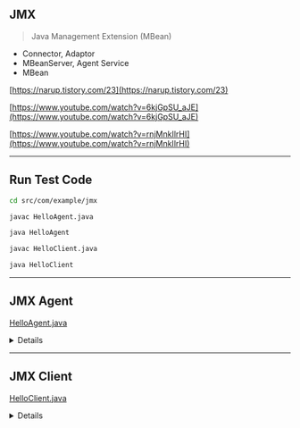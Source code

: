 ## JMX
> Java Management Extension (MBean)

- Connector, Adaptor
- MBeanServer, Agent Service
- MBean

[https://narup.tistory.com/23](https://narup.tistory.com/23)

[https://www.youtube.com/watch?v=6kjGpSU_aJE](https://www.youtube.com/watch?v=6kjGpSU_aJE)

[https://www.youtube.com/watch?v=rnjMnkIlrHI](https://www.youtube.com/watch?v=rnjMnkIlrHI)

---
## Run Test Code
```bash
cd src/com/example/jmx

javac HelloAgent.java

java HelloAgent

javac HelloClient.java

java HelloClient
```

---
## JMX Agent
[HelloAgent.java](./src/com/example/jmx/HelloAgent.java)

<details>
  <summary>Details</summary>
  <p>

```java
import javax.management.MBeanServer;
import javax.management.MBeanServerFactory;
import javax.management.ObjectName;
import javax.management.remote.JMXConnectorServer;
import javax.management.remote.JMXConnectorServerFactory;
import javax.management.remote.JMXServiceURL;
import java.io.IOException;
import java.rmi.registry.LocateRegistry;

public class HelloAgent {
    private MBeanServer mbs;
    private String domain;
    private String ip;
    private int port;
    private String contextPath;

    public HelloAgent() {
        this.domain = "helloDomain";
        this.ip = "localhost";
        this.port = 7777;
        this.contextPath = "hello";
        this.mbs = MBeanServerFactory.createMBeanServer(this.domain);

        try {
            LocateRegistry.createRegistry(this.port);
            // rmi : Remote Method Invocation
            // jndi : Java Naming and Directory Interface
            JMXServiceURL serviceUrl = new JMXServiceURL(String.format("service:jmx:rmi:///jndi/rmi://%s:%d/%s", this.ip, this.port, this.contextPath));

            ObjectName helloMBeanName = new ObjectName(String.format("%s:name=helloMBean", this.domain));

            Hello helloMBean = new Hello();
            mbs.registerMBean(helloMBean, helloMBeanName);

            JMXConnectorServer connector = JMXConnectorServerFactory.newJMXConnectorServer(serviceUrl, null, mbs);

            connector.start();

        } catch (Exception e) {
            e.printStackTrace();
        }
    }

    private static void waitForEnterPressed() {
        try {
            System.out.println("Press to continue...");
            System.in.read();
        } catch (IOException e) {
            e.printStackTrace();
        }
    }

    public static void main(String[] args) {
        new HelloAgent();
        System.out.println("HelloAgent is running...");
        HelloAgent.waitForEnterPressed();
    }
}
```
  </p>
</details>

---
## JMX Client
[HelloClient.java](./src/com/example/jmx/HelloClient.java)

<details>
  <summary>Details</summary>
  <p>

```java
package com.example.jmx;

import javax.management.JMX;
import javax.management.MBeanServerConnection;
import javax.management.ObjectName;
import javax.management.remote.JMXConnector;
import javax.management.remote.JMXConnectorFactory;
import javax.management.remote.JMXServiceURL;
import java.util.Arrays;

public class HelloClient {
    private String domain;
    private String ip;
    private int port;
    private String contextPath;

    public HelloClient() {
        this.domain = "helloDomain";
        this.ip = "localhost";
        this.port = 7777;
        this.contextPath = "hello";
    }

    public static void main(String[] args) {
        new HelloClient().foo();
    }

    private void foo() {
        try {
            JMXServiceURL jmxServiceURL = new JMXServiceURL(String.format("service:jmx:rmi:///jndi/rmi://%s:%d/%s", this.ip, this.port, this.contextPath));

            JMXConnector jmxConnector = JMXConnectorFactory.connect(jmxServiceURL, null);

            MBeanServerConnection mBeanServerConnection = jmxConnector.getMBeanServerConnection();

            String[] domains = mBeanServerConnection.getDomains();
            Arrays.sort(domains);
            for (String domain : domains) {
                System.out.println(domain);
            }

            ObjectName helloMBeanName = new ObjectName(String.format("%s:name=helloMBean", this.domain));

            HelloMBean hello = JMX.newMBeanProxy(mBeanServerConnection, helloMBeanName, HelloMBean.class, true);

            hello.setMessage("Test1234");
            System.out.println(hello.sayHello());

        } catch (Exception e) {
            e.printStackTrace();
        }

    }
}

```
  </p>
</details>
    
